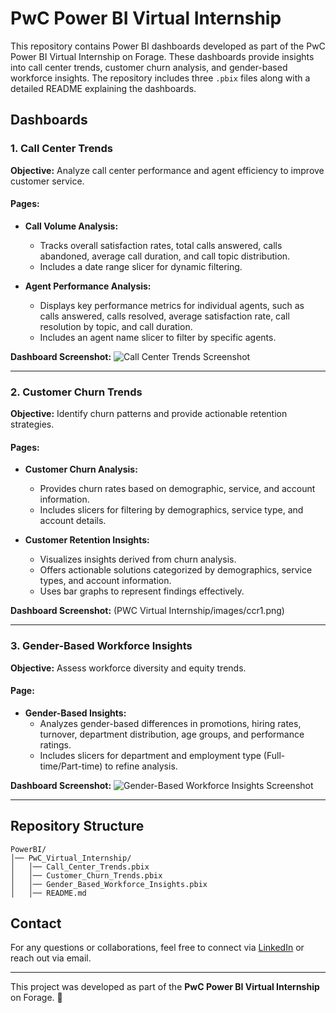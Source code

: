 # PwC Power BI Virtual Internship

This repository contains Power BI dashboards developed as part of the PwC Power BI Virtual Internship on Forage. These dashboards provide insights into call center trends, customer churn analysis, and gender-based workforce insights. The repository includes three `.pbix` files along with a detailed README explaining the dashboards.

## Dashboards

### 1. Call Center Trends
**Objective:** Analyze call center performance and agent efficiency to improve customer service.

#### Pages:
- **Call Volume Analysis:**
  - Tracks overall satisfaction rates, total calls answered, calls abandoned, average call duration, and call topic distribution.
  - Includes a date range slicer for dynamic filtering.

- **Agent Performance Analysis:**
  - Displays key performance metrics for individual agents, such as calls answered, calls resolved, average satisfaction rate, call resolution by topic, and call duration.
  - Includes an agent name slicer to filter by specific agents.

**Dashboard Screenshot:**
![Call Center Trends Screenshot](path/to/image.png)

---

### 2. Customer Churn Trends
**Objective:** Identify churn patterns and provide actionable retention strategies.

#### Pages:
- **Customer Churn Analysis:**
  - Provides churn rates based on demographic, service, and account information.
  - Includes slicers for filtering by demographics, service type, and account details.

- **Customer Retention Insights:**
  - Visualizes insights derived from churn analysis.
  - Offers actionable solutions categorized by demographics, service types, and account information.
  - Uses bar graphs to represent findings effectively.

**Dashboard Screenshot:**
(PWC Virtual Internship/images/ccr1.png)

---

### 3. Gender-Based Workforce Insights
**Objective:** Assess workforce diversity and equity trends.

#### Page:
- **Gender-Based Insights:**
  - Analyzes gender-based differences in promotions, hiring rates, turnover, department distribution, age groups, and performance ratings.
  - Includes slicers for department and employment type (Full-time/Part-time) to refine analysis.

**Dashboard Screenshot:**
![Gender-Based Workforce Insights Screenshot](path/to/image.png)

---

## Repository Structure
```
PowerBI/
│── PwC_Virtual_Internship/
│   │── Call_Center_Trends.pbix
│   │── Customer_Churn_Trends.pbix
│   │── Gender_Based_Workforce_Insights.pbix
│   │── README.md
```



## Contact
For any questions or collaborations, feel free to connect via [LinkedIn](https://www.linkedin.com/in/rishitha-reddy-386ba1156/) or reach out via email.

---

This project was developed as part of the **PwC Power BI Virtual Internship** on Forage. 🚀

